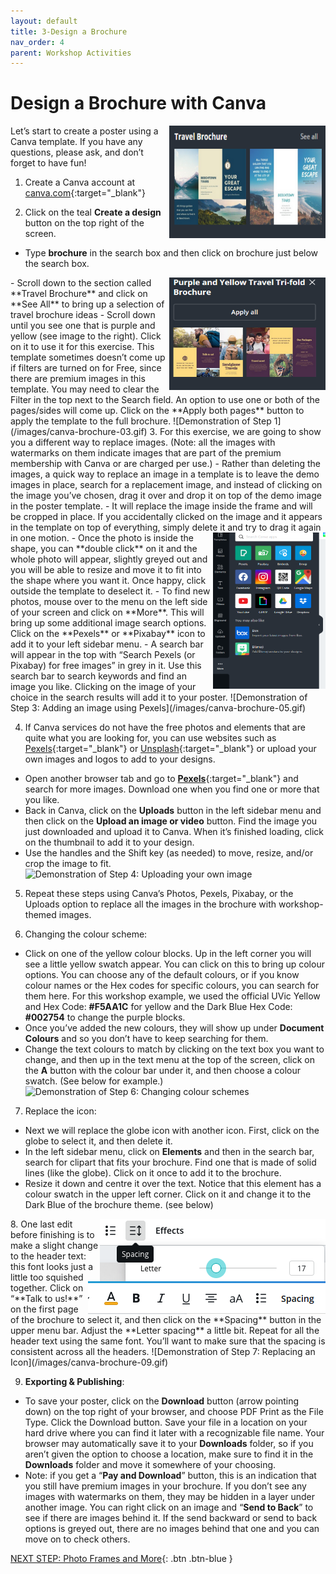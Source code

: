 ```yaml
---
layout: default
title: 3-Design a Brochure
nav_order: 4
parent: Workshop Activities
---
```

# Design a Brochure with Canva 
<img src="images//canva-brochure-01.png" style="float:right;width:250px;height:180px" alt="travel brochure."> 
Let’s start to create a poster using a Canva template. If you have any questions, please ask, and don’t forget to have fun!

1. Create a Canva account at [canva.com](https://www.canva.com/){:target="_blank"}

2. Click on the teal **Create a design** button on the top right of the screen.
  - Type **brochure** in the search box and then click on brochure just below the search box.
  <img src="images//canva-brochure-02.png" style="float:right;width:250px;height:180px" alt="purple and yellow tri-fold brochure and apply all button."> 
  - Scroll down to the section called **Travel Brochure** and click on **See All** to bring up a selection of travel brochure ideas
  - Scroll down until you see one that is purple and yellow (see image to the right). Click on it to use it for this exercise. This template sometimes doesn’t come up if filters are turned on for Free, since there are premium images in this template. You may need to clear the Filter in the top next to the Search field. An option to use one or both of the pages/sides will come up. Click on the **Apply both pages** button to apply the template to the full brochure. 
![Demonstration of Step 1](/images/canva-brochure-03.gif)
3. For this exercise, we are going to show you a different way to replace images. (Note: all the images with watermarks on them indicate images that are part of the premium membership with Canva or are charged per use.) 
  - Rather than deleting the images, a quick way to replace an image in a template is to leave the demo images in place, search for a replacement image, and instead of clicking on the image you’ve chosen, drag it over and drop it on top of the demo image in the poster template. 
  - It will replace the image inside the frame and will be cropped in place. If you accidentally clicked on the image and it appears in the template on top of everything, simply delete it and try to drag it again in one motion. 
 <img src="images//canva-brochure-04.png" style="float:right;width:180px;height:250px" alt="pexels and pixabay icons."> 
  - Once the photo is inside the shape, you can **double click** on it and the whole photo will appear, slightly greyed out and you will be able to resize and move it to fit into the shape where you want it. Once happy, click outside the template to deselect it. 
  - To find new photos, mouse over to the menu on the left side of your screen and click on **More**. This will bring up some additional image search options. Click on the **Pexels** or **Pixabay** icon to add it to your left sidebar menu. 
  - A search bar will appear in the top with “Search Pexels (or Pixabay) for free images” in grey in it. Use this search bar to search keywords and find an image you like. Clicking on the image of your choice in the search results will add it to your poster. 
![Demonstration of Step 3: Adding an image using Pexels](/images/canva-brochure-05.gif)

4. If Canva services do not have the free photos and elements that are quite what you are looking for, you can use websites such as [Pexels](https://www.pexels.com){:target="_blank"} or [Unsplash](https://unsplash.com){:target="_blank"} or upload your own images and logos to add to your designs. 
  - Open another browser tab and go to [**Pexels**](https://www.pexels.com/){:target="_blank"} and search for more images. Download one when you find one or more that you like. 
  - Back in Canva, click on the **Uploads** button in the left sidebar menu and then click on the **Upload an image or video** button. Find the image you just downloaded and upload it to Canva. When it’s finished loading, click on the thumbnail to add it to your design. 
  - Use the handles and the Shift key (as needed) to move, resize, and/or crop the image to fit.
![Demonstration of Step 4: Uploading your own image](/images/canva-brochure-06.gif)

5. Repeat these steps using Canva’s Photos, Pexels, Pixabay, or the Uploads option to replace all the images in the brochure with workshop-themed images.

6. Changing the colour scheme:
  - Click on one of the yellow colour blocks. Up in the left corner you will see a little yellow swatch appear. You can click on this to bring up colour options. You can choose any of the default colours, or if you know colour names or the Hex codes for specific colours, you can search for them here. For this workshop example, we used the official UVic Yellow and Hex Code: **#F5AA1C** for yellow and the Dark Blue Hex Code: **#002754** to change the purple blocks. 
  - Once you’ve added the new colours, they will show up under **Document Colours** and so you don’t have to keep searching for them.
  - Change the text colours to match by clicking on the text box you want to change, and then up in the text menu at the top of the screen, click on the **A** button with the colour bar under it, and then choose a colour swatch. (See below for example.)
![Demonstration of Step 6: Changing colour schemes](/images/canva-brochure-07.gif)

7. Replace the icon:
  - Next we will replace the globe icon with  another icon. First, click on the globe to select it, and then delete it.
  - In the left sidebar menu, click on **Elements** and then in the search bar, search for clipart that fits your brochure. Find one that is made of solid lines (like the globe). Click on it once to add it to the brochure. 
  - Resize it down and centre it over the text. Notice that this element has a colour swatch in the upper left corner. Click on it and change it to the Dark Blue of the brochure theme. (see below)
<img src="images//canva-brochure-08.png" style="float:right" alt="editing spacing toolbar."> 
<img src="images//canva-brochure-10.png" style="float:right" alt="editing spacing."> 
8. One last edit before finishing is to make a slight change to the header text: this font looks just a little too squished together. Click on “**Talk to us!**” on the first page of the brochure to select it, and then click on the **Spacing** button in the upper menu bar. Adjust the **Letter spacing** a little bit. Repeat for all the header text using the same font. You’ll want to make sure that the spacing is consistent across all the headers. 
![Demonstration of Step 7: Replacing an Icon](/images/canva-brochure-09.gif)

9. **Exporting & Publishing**:
  - To save your poster, click on the **Download** button (arrow pointing down) on the top right of your browser, and choose PDF Print as the File Type. Click the Download button. Save your file in a location on your hard drive where you can find it later with a recognizable file name. Your browser may automatically save it to your **Downloads** folder, so if you aren’t given the option to choose a location, make sure to find it in the **Downloads** folder and move it somewhere of your choosing.
  - Note: if you get a “**Pay and Download**” button, this is an indication that you still have premium images in your brochure. If you don’t see any images with watermarks on them, they may be hidden in a layer under another image. You can right click on an image and “**Send to Back**” to see if there are images behind it. If the send backward or send to back options is greyed out, there are no images behind that one and you can move on to check others.
  
[NEXT STEP: Photo Frames and More](canva-photo-frames.html){: .btn .btn-blue }
